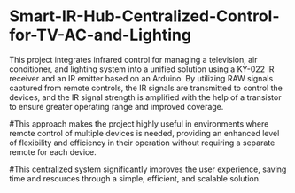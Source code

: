 # Smart-IR-Hub-Centralized-Control-for-TV-AC-and-Lighting
This project integrates infrared control for managing a television, air conditioner, and lighting system into a unified solution using a KY-022 IR receiver and an IR emitter based on an Arduino. By utilizing RAW signals captured from remote controls, the IR signals are transmitted to control the devices, and the IR signal strength is amplified with the help of a transistor to ensure greater operating range and improved coverage.

#This approach makes the project highly useful in environments where remote control of multiple devices is needed, providing an enhanced level of flexibility and efficiency in their operation without requiring a separate remote for each device.

#This centralized system significantly improves the user experience, saving time and resources through a simple, efficient, and scalable solution.
